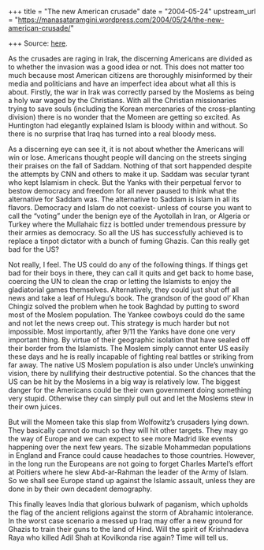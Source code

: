 +++
title = "The new American crusade"
date = "2004-05-24"
upstream_url = "https://manasataramgini.wordpress.com/2004/05/24/the-new-american-crusade/"

+++
Source: [here](https://manasataramgini.wordpress.com/2004/05/24/the-new-american-crusade/).

As the crusades are raging in Irak, the discerning Americans are divided as to whether the invasion was a good idea or not. This does not matter too much because most American citizens are thoroughly misinformed by their media and politicians and have an imperfect idea about what all this is about. Firstly, the war in Irak was correctly parsed by the Moslems as being a holy war waged by the Christians. With all the Christian missionaries trying to save souls (including the Korean mercenaries of the cross-planting division) there is no wonder that the Momeen are getting so excited. As Huntington had elegantly explained Islam is bloody within and without. So there is no surprise that Iraq has turned into a real bloody mess.

As a discerning eye can see it, it is not about whether the Americans will win or lose. Americans thought people will dancing on the streets singing their praises on the fall of Saddam. Nothing of that sort happended despite the attempts by CNN and others to make it up. Saddam was secular tyrant who kept Islamism in check. But the Yanks with their perpetual fervor to bestow democracy and freedom for all never paused to think what the alternative for Saddam was. The alternative to Saddam is Islam in all its flavors. Democracy and Islam do not coexist- unless of course you want to call the “voting” under the benign eye of the Ayotollah in Iran, or Algeria or Turkey where the Mullahaic fizz is bottled under tremendous pressure by their armies as democracy. So all the US has successfully achieved is to replace a tinpot dictator with a bunch of fuming Ghazis. Can this really get bad for the US?

Not really, I feel. The US could do any of the following things. If things get bad for their boys in there, they can call it quits and get back to home base, coercing the UN to clean the crap or letting the Islamists to enjoy the gladiatorial games themselves. Alternatively, they could just shut off all news and take a leaf of Hulegu’s book. The grandson of the good ol’ Khan Chingiz solved the problem when he took Baghdad by putting to sword most of the Moslem population. The Yankee cowboys could do the same and not let the news creep out. This strategy is much harder but not impossible. Most importantly, after 9/11 the Yanks have done one very important thing. By virtue of their geographic isolation that have sealed off their border from the Islamists. The Moslem simply cannot enter US easily these days and he is really incapable of fighting real battles or striking from far away. The native US Moslem population is also under Uncle’s unwinking vision, there by nullifying their destructive potential. So the chances that the US can be hit by the Moslems in a big way is relatively low. The biggest danger for the Americans could be their own government doing something very stupid. Otherwise they can simply pull out and let the Moslems stew in their own juices.

But will the Momeen take this slap from Wolfowitz’s crusaders lying down. They basically cannot do much so they will hit other targets. They may go the way of Europe and we can expect to see more Madrid like events happening over the next few years. The sizable Mohammedan populations in England and France could cause headaches to those countries. However, in the long run the Europeans are not going to forget Charles Martel’s effort at Poitiers where he slew Abd-ar-Rahman the leader of the Army of Islam. So we shall see Europe stand up against the Islamic assault, unless they are done in by their own decadent demography.

This finally leaves India that glorious bulwark of paganism, which upholds the flag of the ancient religions against the storm of Abrahamic intolerance. In the worst case scenario a messed up Iraq may offer a new ground for Ghazis to train their guns to the land of Hind. Will the spirit of Krishnadeva Raya who killed Adil Shah at Kovilkonda rise again? Time will tell us.

